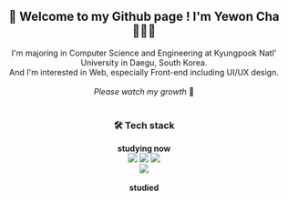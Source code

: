 <!DOCTYPE html>
<html lang="en">
  <head>
  </head>
  <body>
    <div align="center">
      <h2 style="text-decoration: none;">🥳 Welcome to my Github page ! I'm Yewon Cha 👩🏻‍💻</h2>
      I'm majoring in Computer Science and Engineering at Kyungpook Natl'
      University in Daegu, South Korea.
      <br />And I'm interested in Web, especially Front-end including UI/UX
      design. <br><br><i>Please watch my growth</i> 🌱
      <br>
      <br>
      <h3>🛠️ Tech stack</h3>
      <b>studying now</b><br>
      <img src="https://img.shields.io/badge/html5-E34F26?style=for-the-badge&logo=html5&logoColor=white" />
      <img src="https://img.shields.io/badge/css-1572B6?style=for-the-badge&logo=css3&logoColor=white" />
      <img src="https://img.shields.io/badge/javascript-F7DF1E?style=for-the-badge&logo=javascript&logoColor=white" />
      <br>
      <img src="https://img.shields.io/badge/python-3776AB?style=for-the-badge&logo=python&logoColor=white" />
      <br><br><b>studied</b><br>
    </div>
  </body>
</html>
